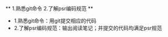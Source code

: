**
1.熟悉git命令
2.了解psr编码规范
**

<ul>
  <li>
    1.熟悉git命令：用git提交相应的代码
  </li>
  <li>
    2.了解psr编码规范：输出阅读笔记；并提交的代码均满足psr规范
  </li>
</ul>
